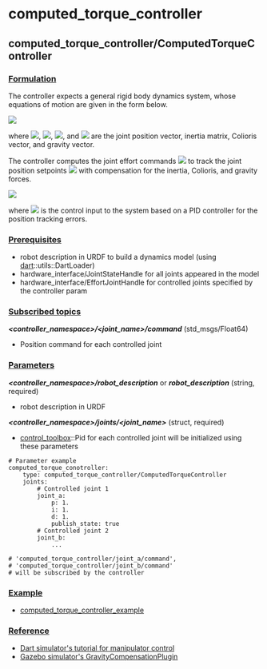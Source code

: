 # computed_torque_controller

## computed_torque_controller/ComputedTorqueController
### <u>Formulation</u>
The controller expects a general rigid body dynamics system, whose equations of motion are given in the form below.

<img src="https://latex.codecogs.com/gif.latex?M(q)\ddot{q}+C(q,\dot{q})+g(q)=\tau" />

where <img src="https://latex.codecogs.com/gif.latex?q" />, <img src="https://latex.codecogs.com/gif.latex?M(\cdot)" />, <img src="https://latex.codecogs.com/gif.latex?C(\cdot)" />, and <img src="https://latex.codecogs.com/gif.latex?g(\cdot)" /> are the joint position vector, inertia matrix, Colioris vector, and gravity vector.

The controller computes the joint effort commands <img src="https://latex.codecogs.com/gif.latex?\tau_d" /> to track the joint position setpoints <img src="https://latex.codecogs.com/gif.latex?q_{\textup{sp}}" /> with compensation for the inertia, Colioris, and gravity forces.

<img src="https://latex.codecogs.com/gif.latex?\tau_d=M(q)(\ddot{q}+\textup{PID}(q_{\textup{sp}}-q))+C(q,\dot{q})+g(q)" />

where <img src="https://latex.codecogs.com/gif.latex?\textup{PID}(\cdot)" /> is the control input to the system based on a PID controller for the position tracking errors.

### <u>Prerequisites</u>
* robot description in URDF to build a dynamics model (using [dart](https://dartsim.github.io/dart/)::utils::DartLoader)
* hardware_interface/JointStateHandle for all joints appeared in the model
* hardware_interface/EffortJointHandle for controlled joints specified by the controller param

### <u>Subscribed topics</u>
___<controller_namespace>/<joint_name>/command___ (std_msgs/Float64)
* Position command for each controlled joint

### <u>Parameters</u>
___<controller_namespace>/robot_description___ or ___robot_description___ (string, required)
* robot description in URDF

___<controller_namespace>/joints/<joint_name>___ (struct, required)
* [control_toolbox](http://wiki.ros.org/control_toolbox)::Pid for each controlled joint will be initialized using these parameters

```
# Parameter example
computed_torque_conotroller:
    type: computed_torque_controller/ComputedTorqueController
    joints:
        # Controlled joint 1
        joint_a:
            p: 1.
            i: 1.
            d: 1.
            publish_state: true
        # Controlled joint 2
        joint_b:
            ...

# 'computed_torque_controller/joint_a/command',
# 'computed_torque_controller/joint_b/command'
# will be subscribed by the controller
```

### <u>Example</u>
* [computed_torque_controller_example](https://github.com/yoshito-n-students/computed_torque_controller_example)

### <u>Reference</u>
* [Dart simulator's tutorial for manipulator control](https://dartsim.github.io/tutorials_manipulator.html#lesson-2c-write-a-stable-pd-controller-for-the-manipulator)
* [Gazebo simulator's GravityCompensationPlugin](https://bitbucket.org/osrf/gazebo/src/default/plugins/GravityCompensationPlugin.cc)